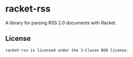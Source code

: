 # racket-rss

A library for parsing RSS 2.0 documents with Racket.

## License

    racket-rss is licensed under the 3-Clause BSD license.

